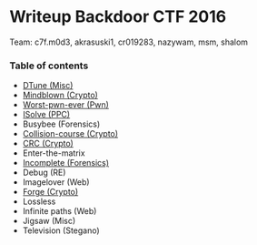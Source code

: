# Writeup Backdoor CTF 2016

Team: c7f.m0d3, akrasuski1, cr019283, nazywam, msm, shalom

### Table of contents

* [DTune (Misc)](misc_dtune)
* [Mindblown (Crypto)](crypto_mindblown)
* [Worst-pwn-ever (Pwn)](pwn_worst)
* [ISolve (PPC)](ppc_isolve)
* Busybee (Forensics)
* [Collision-course (Crypto)](crypto_collision_course)
* [CRC (Crypto)](crypto_crc)
* Enter-the-matrix
* [Incomplete (Forensics)](for_incomplete)
* Debug (RE)
* Imagelover (Web)
* [Forge (Crypto)](crypto_forge)
* Lossless
* Infinite paths (Web)
* Jigsaw (Misc)
* Television (Stegano)